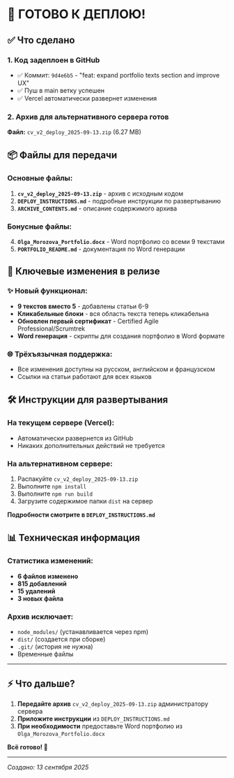 # 🚀 ГОТОВО К ДЕПЛОЮ!

## ✅ Что сделано

### 1. Код задеплоен в GitHub
- ✅ Коммит: `9d4e6b5` - "feat: expand portfolio texts section and improve UX"
- ✅ Пуш в main ветку успешен
- ✅ Vercel автоматически развернет изменения

### 2. Архив для альтернативного сервера готов
**Файл:** `cv_v2_deploy_2025-09-13.zip` (6.27 MB)

## 📦 Файлы для передачи

### Основные файлы:
1. **`cv_v2_deploy_2025-09-13.zip`** - архив с исходным кодом
2. **`DEPLOY_INSTRUCTIONS.md`** - подробные инструкции по развертыванию
3. **`ARCHIVE_CONTENTS.md`** - описание содержимого архива

### Бонусные файлы:
4. **`Olga_Morozova_Portfolio.docx`** - Word портфолио со всеми 9 текстами
5. **`PORTFOLIO_README.md`** - документация по Word генерации

## 🎯 Ключевые изменения в релизе

### ✨ Новый функционал:
- **9 текстов вместо 5** - добавлены статьи 6-9
- **Кликабельные блоки** - вся область текста теперь кликабельна
- **Обновлен первый сертификат** - Certified Agile Professional/Scrumtrek
- **Word генерация** - скрипты для создания портфолио в Word формате

### 🌐 Трёхъязычная поддержка:
- Все изменения доступны на русском, английском и французском
- Ссылки на статьи работают для всех языков

## 🛠️ Инструкции для развертывания

### На текущем сервере (Vercel):
- Автоматически развернется из GitHub
- Никаких дополнительных действий не требуется

### На альтернативном сервере:
1. Распакуйте `cv_v2_deploy_2025-09-13.zip`
2. Выполните `npm install`
3. Выполните `npm run build`
4. Загрузите содержимое папки `dist` на сервер

**Подробности смотрите в `DEPLOY_INSTRUCTIONS.md`**

## 📊 Техническая информация

### Статистика изменений:
- **6 файлов изменено**
- **815 добавлений**
- **15 удалений**
- **3 новых файла**

### Архив исключает:
- `node_modules/` (устанавливается через npm)
- `dist/` (создается при сборке)
- `.git/` (история не нужна)
- Временные файлы

---

## ⚡ Что дальше?

1. **Передайте архив** `cv_v2_deploy_2025-09-13.zip` администратору сервера
2. **Приложите инструкции** из `DEPLOY_INSTRUCTIONS.md`
3. **При необходимости** предоставьте Word портфолио из `Olga_Morozova_Portfolio.docx`

**Всё готово! 🎉**

---
*Создано: 13 сентября 2025*
